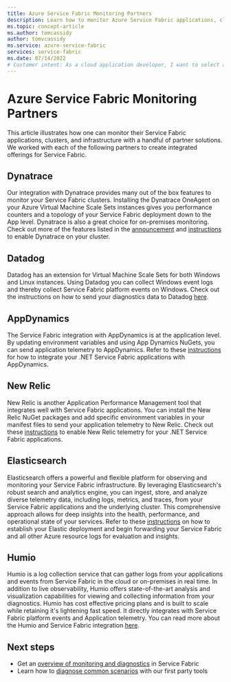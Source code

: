 ```yaml
---
title: Azure Service Fabric Monitoring Partners 
description: Learn how to monitor Azure Service Fabric applications, clusters, and infrastructure with partner monitoring solutions.
ms.topic: concept-article
ms.author: tomcassidy
author: tomvcassidy
ms.service: azure-service-fabric
services: service-fabric
ms.date: 07/14/2022
# Customer intent: As a cloud application developer, I want to select and integrate a third-party monitoring solution for my Service Fabric applications, so that I can effectively monitor performance, gather diagnostics, and enhance observability across my deployment.
---
```


# Azure Service Fabric Monitoring Partners

This article illustrates how one can monitor their Service Fabric applications, clusters, and infrastructure with a handful of partner solutions. We worked with each of the following partners to create integrated offerings for Service Fabric.

## Dynatrace

Our integration with Dynatrace provides many out of the box features to monitor your Service Fabric clusters. Installing the Dynatrace OneAgent on your Azure Virtual Machine Scale Sets instances gives you performance counters and a topology of your Service Fabric deployment down to the App level. Dynatrace is also a great choice for on-premises monitoring. Check out more of the features listed in the [announcement](https://www.dynatrace.com/news/blog/automatic-end-to-end-service-fabric-monitoring-with-dynatrace/) and [instructions](https://www.dynatrace.com/news/blog/automatic-end-to-end-service-fabric-monitoring-with-dynatrace/) to enable Dynatrace on your cluster. 

## Datadog

Datadog has an extension for Virtual Machine Scale Sets for both Windows and Linux instances. Using Datadog you can collect Windows event logs and thereby collect Service Fabric platform events on Windows. Check out the instructions on how to send your diagnostics data to Datadog [here](https://www.datadoghq.com/blog/azure-monitoring-enhancements/#integrate-with-azure-service-fabric).

## AppDynamics

The Service Fabric integration with AppDynamics is at the application level. By updating environment variables and using App Dynamics NuGets, you can send application telemetry to AppDynamics. Refer to these [instructions](https://docs.appdynamics.com/display/AZURE/Install+AppDynamics+for+Azure+Service+Fabric) for how to integrate your .NET Service Fabric applications with AppDynamics.

## New Relic

New Relic is another Application Performance Management tool that integrates well with Service Fabric applications. You can install the New Relic NuGet packages and add specific environment variables in your manifest files to send your application telemetry to New Relic. Check out these [instructions](https://docs.newrelic.com/docs/agents/net-agent/azure-installation/install-net-agent-azure-service-fabric) to enable New Relic telemetry for your .NET Service Fabric applications.

## Elasticsearch 

Elasticsearch offers a powerful and flexible platform for observing and monitoring your Service Fabric infrastructure. By leveraging Elasticsearch's robust search and analytics engine, you can ingest, store, and analyze diverse telemetry data, including logs, metrics, and traces, from your Service Fabric applications and the underlying cluster. This comprehensive approach allows for deep insights into the health, performance, and operational state of your services. Refer to these [instructions](/azure/partner-solutions/elastic/create?pivots=elastic-search#logs--metrics-tab-optional) on how to establish your Elastic deployment and begin forwarding your Service Fabric and all other Azure resource logs for evaluation and insights.

## Humio

Humio is a log collection service that can gather logs from your applications and events from Service Fabric in the cloud or on-premises in real time. In addition to live observability, Humio offers state-of-the-art analysis and visualization capabilities for viewing and collecting information from your diagnostics. Humio has cost effective pricing plans and is built to scale while retaining it's lightening fast speed. It directly integrates with Service Fabric platform events and Application telemetry. You can read more about the Humio and Service Fabric integration [here](https://github.com/humio/service-fabric-humio).

## Next steps

* Get an [overview of monitoring and diagnostics](monitor-service-fabric.md) in Service Fabric
* Learn how to [diagnose common scenarios](service-fabric-diagnostics-common-scenarios.md) with our first party tools
